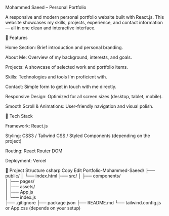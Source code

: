 
Mohammed Saeed – Personal Portfolio

A responsive and modern personal portfolio website built with React.js.
This website showcases my skills, projects, experience, and contact information — all in one clean and interactive interface.

🧩 Features

Home Section: Brief introduction and personal branding.

About Me: Overview of my background, interests, and goals.

Projects: A showcase of selected work and portfolio items.

Skills: Technologies and tools I'm proficient with.

Contact: Simple form to get in touch with me directly.

Responsive Design: Optimized for all screen sizes (desktop, tablet, mobile).

Smooth Scroll & Animations: User-friendly navigation and visual polish.

🚀 Tech Stack

Framework: React.js

Styling: CSS3 / Tailwind CSS / Styled Components (depending on the project)

Routing: React Router DOM

Deployment: Vercel

📁 Project Structure
csharp
Copy
Edit
Portfolio-Mohammed-Saeed/
├── public/
│   └── index.html
├── src/
│   ├── components/        
│   ├── pages/              
│   ├── assets/         
│   ├── App.js              
│   └── index.js          
├── .gitignore
├── package.json
├── README.md
└── tailwind.config.js or App.css (depends on your setup)
